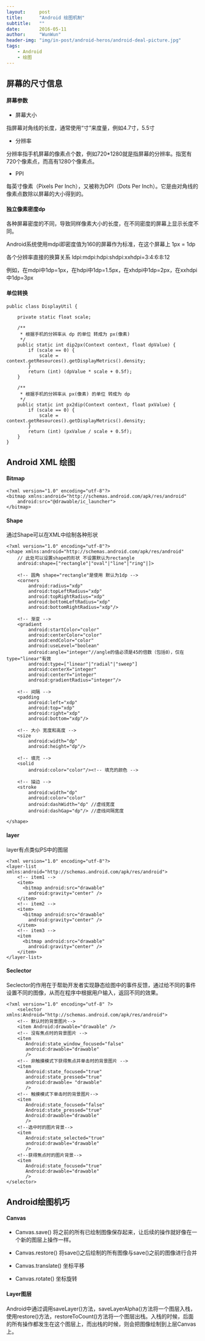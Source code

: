 ```yaml
---
layout:     post
title:      "Android 绘图机制"
subtitle:   ""
date:       2016-05-11
author:     "WunWun"
header-img: "img/in-post/android-heros/android-deal-picture.jpg"
tags:
    - Android
    - 绘图
---
```


## 屏幕的尺寸信息

#### 屏幕参数

- 屏幕大小

指屏幕对角线的长度，通常使用“寸”来度量，例如4.7寸，5.5寸

- 分辨率

分辨率指手机屏幕的像素点个数，例如720*1280就是指屏幕的分辨率。指宽有720个像素点，而高有1280个像素点。

- PPI

每英寸像素（Pixels Per Inch），又被称为DPI（Dots Per Inch）。它是由对角线的像素点数除以屏幕的大小得到的。

#### 独立像素密度dp

各种屏幕密度的不同，导致同样像素大小的长度，在不同密度的屏幕上显示长度不同。

Android系统使用mdpi即密度值为160的屏幕作为标准，在这个屏幕上 1px = 1dp

各个分辨率直接的换算关系 ldpi:mdpi:hdpi:shdpi:xxhdpi=3:4:6:8:12

例如，在mdpi中1dp=1px，在hdpi中1dp=1.5px，在xhdpi中1dp=2px，在xxhdpi中1dp=3px

#### 单位转换

	public class DisplayUtil {	

	    private static float scale;	

	    /**
	     * 根据手机的分辨率从 dp 的单位 转成为 px(像素)
	     */
	    public static int dip2px(Context context, float dpValue) {
	        if (scale == 0) {
	            scale = context.getResources().getDisplayMetrics().density;
	        }
	        return (int) (dpValue * scale + 0.5f);
	    }	

	    /**
	     * 根据手机的分辨率从 px(像素) 的单位 转成为 dp
	     */
	    public static int px2dip(Context context, float pxValue) {
	        if (scale == 0) {
	            scale = context.getResources().getDisplayMetrics().density;
	        }
	        return (int) (pxValue / scale + 0.5f);
	    }
	}

## Android XML 绘图

#### Bitmap

	<?xml version="1.0" encoding="utf-8"?>
	<bitmap xmlns:android="http://schemas.android.com/apk/res/android"
	    android:src="@drawable/ic_launcher">
	</bitmap>

#### Shape

通过Shape可以在XML中绘制各种形状

	<?xml version="1.0" encoding="utf-8"?>
	<shape xmlns:android="http://schemas.android.com/apk/res/android" 
		// 此处可以设置shape的形状 不设置默认为rectangle
		android:shape=["rectangle"|"oval"|"line"|"ring"|]>	

	    <!-- 圆角 shape="rectangle"是使用 默认为1dp -->
	    <corners
	        android:radius="xdp"
	        android:topLeftRadius="xdp"
	        android:topRightRadius="xdp"
	        android:bottomLeftRadius="xdp"
	        android:bottomRightRadius="xdp"/>	

	    <!-- 渐变 -->
	    <gradient
	        android:startColor="color"
	        android:centerColor="color"
	        android:endColor="color"
	        android:useLevel="boolean"
	        android:angle="integer"//angle的值必须是45的倍数（包括0），仅在type="linear"有效
	        android:type=["linear"|"radial"|"sweep"]
	        android:centerX="integer"
	        android:centerY="integer"
	        android:gradientRadius="integer"/>	

	    <!-- 间隔 -->
	    <padding
	        android:left="xdp"
	        android:top="xdp"
	        android:right="xdp"
	        android:bottom="xdp"/>	

	    <!-- 大小 宽度和高度 -->
	    <size
	        android:width="dp"
	        android:height="dp"/>	

	    <!-- 填充 -->
	    <solid
	        android:color="color"/><!-- 填充的颜色 -->	

	    <!-- 描边 -->
	    <stroke
	        android:width="dp"
	        android:color="color"
	        android:dashWidth="dp" //虚线宽度
	        android:dashGap="dp"/> //虚线间隔宽度	

	</shape>

#### layer

layer有点类似PS中的图层

	<?xml version="1.0" encoding="utf-8"?>  
	<layer-list xmlns:android="http://schemas.android.com/apk/res/android">  
	    <!-- item1 -->
	    <item>  
	      <bitmap android:src="drawable"  
	        android:gravity="center" />  
	    </item>  
	    <!-- item2 -->
	    <item>  
	      <bitmap android:src="drawable"  
	        android:gravity="center" />  
	    </item>  
	    <!-- item3 -->
	    <item 
	      <bitmap android:src="drawable"  
	        android:gravity="center" />  
	    </item>  
	</layer-list>

#### Seclector

Seclector的作用在于帮助开发者实现静态绘图中的事件反馈，通过给不同的事件设置不同的图像，从而在程序中根据用户输入，返回不同的效果。

	<?xml version="1.0" encoding="utf-8" ?>     
		<selector xmlns:Android="http://schemas.android.com/apk/res/android">   
		<!-- 默认时的背景图片-->    
		<item Android:drawable="drawable" />      
		<!-- 没有焦点时的背景图片 -->    
		<item 
		   Android:state_window_focused="false"      
		   android:drawable="drawable" 
		   />     
		<!-- 非触摸模式下获得焦点并单击时的背景图片 -->    
		<item 
		   Android:state_focused="true" 
		   android:state_pressed="true"   
		   android:drawable= "drawable" 
		   />   
		<!-- 触摸模式下单击时的背景图片-->    
		<item 
		   Android:state_focused="false" 
		   Android:state_pressed="true"   
		   Android:drawable="drawable" 
		   />    
		<!--选中时的图片背景-->    
		<item 
		   Android:state_selected="true" 
		   android:drawable="drawable" 
		   />     
		<!--获得焦点时的图片背景-->    
		<item 
		   Android:state_focused="true" 
		   Android:drawable="drawable" 
		   />     
	</selector>  

## Android绘图机巧

#### Canvas

- Canvas.save()      将之前的所有已绘制图像保存起来，让后续的操作就好像在一个新的图层上操作一样。

- Canvas.restore()   将save()之后绘制的所有图像与save()之前的图像进行合并

- Canvas.translate() 坐标平移

- Canvas.rotate()    坐标旋转

#### Layer图层

Android中通过调用saveLayer()方法，saveLayerAlpha()方法将一个图层入栈，使用restore()方法，restoreToCount()方法将一个图层出栈。入栈的时候，后面的所有操作都发生在这个图层上，而出栈的时候，则会把图像绘制到上层Canvas上。
